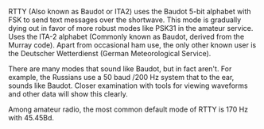 RTTY (Also known as Baudot or ITA2) uses the Baudot 5-bit alphabet with FSK to send text messages over the shortwave. This mode is gradually dying out in favor of more robust modes like PSK31 in the amateur service. Uses the ITA-2 alphabet (Commonly known as Baudot, derived from the Murray code). Apart from occasional ham use, the only other known user is the Deutscher Wetterdienst (German Meteorological Service).

There are many modes that sound like Baudot, but in fact aren't. For example, the Russians use a 50 baud /200 Hz system that to the ear, sounds like Baudot. Closer examination with tools for viewing waveforms and other data will show this clearly.

Among amateur radio, the most common default mode of RTTY is 170 Hz with 45.45Bd.